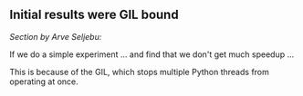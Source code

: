 Initial results were GIL bound
------------------------------

*Section by Arve Seljebu:*

If we do a simple experiment ... and find that we don't get much speedup ...

This is because of the GIL, which stops multiple Python threads from operating
at once.
